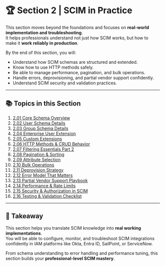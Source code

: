 # 🏆 Section 2 | SCIM in Practice

This section moves beyond the foundations and focuses on **real-world implementation and troubleshooting**.  
It helps professionals understand not just how SCIM works, but how to make it **work reliably in production**.  

By the end of this section, you will:  
- Understand how SCIM schemas are structured and extended.  
- Know how to use HTTP methods safely.  
- Be able to manage performance, pagination, and bulk operations.  
- Handle errors, deprovisioning, and partial vendor support confidently.  
- Understand SCIM security and validation practices.  

---

## 📚 Topics in this Section  

1. [2.01 Core Schema Overview](2.01-core-schema-overview.md)  
2. [2.02 User Schema Details](2.02-user-schema.md)  
3. [2.03 Group Schema Details](2.03-group-schema.md)  
4. [2.04 Enterprise User Extension](2.04-enterprise-extension.md)  
5. [2.05 Custom Extensions](2.05-custom-extensions.md)  
6. [2.06 HTTP Methods & CRUD Behavior](2.06-http-methods-crud.md)  
7. [2.07 Filtering Essentials Part 2](2.07-filtering-advanced.md)  
8. [2.08 Pagination & Sorting](2.08-pagination-sorting.md)  
9. [2.09 Attribute Selection](2.09-attribute-selection.md)  
10. [2.10 Bulk Operations](2.10-bulk-operations.md)  
11. [2.11 Deprovision Strategy](2.11-deprovision-strategy.md)  
12. [2.12 Error Model That Matters](2.12-error-model.md)  
13. [2.13 Partial Vendor Support Playbook](2.13-partial-support.md)  
14. [2.14 Performance & Rate Limits](2.14-performance-rate-limits.md)  
15. [2.15 Security & Authorization in SCIM](2.15-security-authorization.md)  
16. [2.16 Testing & Validation Checklist](2.16-testing-validation.md)  

---

## 🎯 Takeaway  
This section helps you translate SCIM knowledge into **real working implementations**.  
You will be able to configure, monitor, and troubleshoot SCIM integrations confidently in IAM platforms like Okta, Entra ID, SailPoint, or ServiceNow.  

From schema understanding to error handling and performance tuning, this section builds your **professional-level SCIM mastery**.
